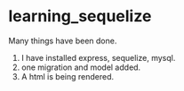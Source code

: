 # learning_sequelize

Many things have been done.
1) I have installed express, sequelize, mysql.
2) one migration and model added.
3) A html is being rendered.
